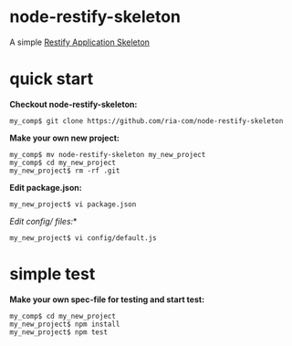 node-restify-skeleton
=====================

A simple [Restify Application Skeleton](https://github.com/ria-com/node-restify-skeleton)

quick start
===========

**Checkout node-restify-skeleton:**

    my_comp$ git clone https://github.com/ria-com/node-restify-skeleton

**Make your own new project:**

    my_comp$ mv node-restify-skeleton my_new_project
    my_comp$ cd my_new_project
    my_new_project$ rm -rf .git

**Edit package.json:**

    my_new_project$ vi package.json

**Edit config/* files:**

    my_new_project$ vi config/default.js


simple test
===========

**Make your own spec-file for testing and start test:**

    my_comp$ cd my_new_project
    my_new_project$ npm install
    my_new_project$ npm test
